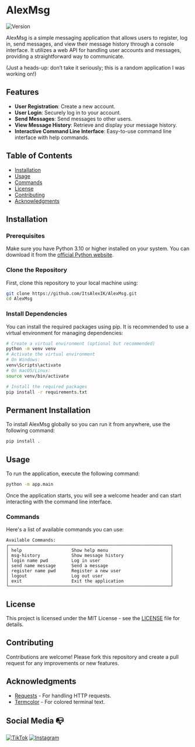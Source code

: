
# AlexMsg

![Version](https://img.shields.io/badge/version-0.1-blue)

AlexMsg is a simple messaging application that allows users to register, log in, send messages, and view their message history through a console interface. It utilizes a web API for handling user accounts and messages, providing a straightforward way to communicate.

(Just a heads-up: don’t take it seriously; this is a random application I was working on!)

## Features

- **User Registration**: Create a new account.
- **User Login**: Securely log in to your account.
- **Send Messages**: Send messages to other users.
- **View Message History**: Retrieve and display your message history.
- **Interactive Command Line Interface**: Easy-to-use command line interface with help commands.

## Table of Contents

- [Installation](#installation)
- [Usage](#usage)
- [Commands](#commands)
- [License](#license)
- [Contributing](#contributing)
- [Acknowledgments](#acknowledgments)

## Installation

### Prerequisites

Make sure you have Python 3.10 or higher installed on your system. You can download it from the [official Python website](https://www.python.org/downloads/).

### Clone the Repository

First, clone this repository to your local machine using:

```bash
git clone https://github.com/ItsAlexIK/AlexMsg.git
cd AlexMsg
```

### Install Dependencies

You can install the required packages using pip. It is recommended to use a virtual environment for managing dependencies:

```bash
# Create a virtual environment (optional but recommended)
python -m venv venv
# Activate the virtual environment
# On Windows:
venv\Scripts\activate
# On macOS/Linux:
source venv/bin/activate

# Install the required packages
pip install -r requirements.txt
```

## Permanent Installation

To install AlexMsg globally so you can run it from anywhere, use the following command:

```bash
pip install .
```

## Usage

To run the application, execute the following command:

```bash
python -m app.main
```

Once the application starts, you will see a welcome header and can start interacting with the command line interface.

### Commands

Here's a list of available commands you can use:

```
Available Commands:
┌──────────────────────────────────────────────────────────────┐
│ help                   Show help menu                        │
│ msg-history            Show message history                  │
│ login name pwd         Log in user                           │
│ send name message      Send a message                        │
│ register name pwd      Register a new user                   │
│ logout                 Log out user                          │
│ exit                   Exit the application                  │
└──────────────────────────────────────────────────────────────┘
```

## License

This project is licensed under the MIT License - see the [LICENSE](LICENSE) file for details.

## Contributing

Contributions are welcome! Please fork this repository and create a pull request for any improvements or new features.

## Acknowledgments

- [Requests](https://docs.python-requests.org/en/master/) - For handling HTTP requests.
- [Termcolor](https://pypi.org/project/termcolor/) - For colored terminal text.

## Social Media :mailbox_with_no_mail:
[![TikTok](https://img.shields.io/badge/-TikTok-69C9D0?style=flat-square&logo=tiktok&link=https://www.tiktok.com/@itsalexik)](https://www.tiktok.com/@itsalexik)
[![Instagram](https://img.shields.io/badge/-Instagram-E4405F?style=flat-square&logo=instagram&link=https://www.instagram.com/itsa1exik/)](https://www.instagram.com/itsa1exik/)
